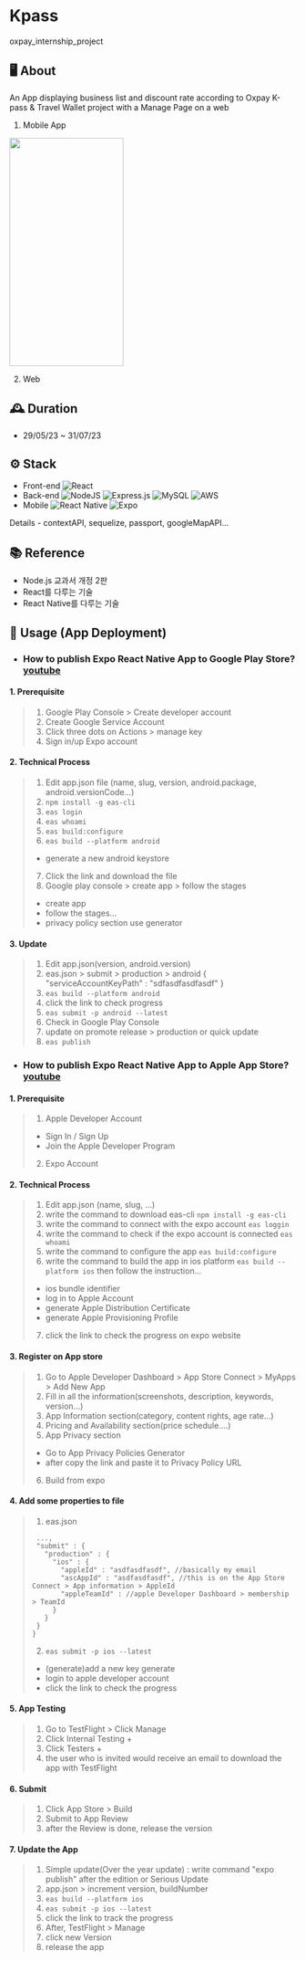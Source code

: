 # Kpass
oxpay_internship_project

## 🖥️ About
An App displaying business list and discount rate according to Oxpay K-pass & Travel Wallet project
with a Manage Page on a web

1. Mobile App
  <img src="https://github.com/messidona3589/Kpass/assets/79046791/aaad2e6a-82dc-4d99-be59-43c5edc6fcdc" width="200" height="400" />
  

2. Web

## 🕰️ Duration
* 29/05/23 ~ 31/07/23

## ⚙️ Stack
* Front-end ![React](https://img.shields.io/badge/react-%2320232a.svg?style=for-the-badge&logo=react&logoColor=%2361DAFB)
* Back-end ![NodeJS](https://img.shields.io/badge/node.js-6DA55F?style=for-the-badge&logo=node.js&logoColor=white) ![Express.js](https://img.shields.io/badge/express.js-%23404d59.svg?style=for-the-badge&logo=express&logoColor=%2361DAFB) ![MySQL](https://img.shields.io/badge/mysql-%2300f.svg?style=for-the-badge&logo=mysql&logoColor=white) ![AWS](https://img.shields.io/badge/AWS-%23FF9900.svg?style=for-the-badge&logo=amazon-aws&logoColor=white)
* Mobile ![React Native](https://img.shields.io/badge/react_native-%2320232a.svg?style=for-the-badge&logo=react&logoColor=%2361DAFB) ![Expo](https://img.shields.io/badge/expo-1C1E24?style=for-the-badge&logo=expo&logoColor=#D04A37)

  
Details - contextAPI, sequelize, passport, googleMapAPI...

## 📚 Reference
* Node.js 교과서 개정 2판
* React를 다루는 기술
* React Native를 다루는 기술

## 📌 Usage (App Deployment)
* ### How to publish Expo React Native App to Google Play Store? [youtube](https://youtu.be/oBWBDaqNuws)

#### 1. Prerequisite
> 1. Google Play Console > Create developer account
> 2. Create Google Service Account  
> 3. Click three dots on Actions > manage key
> 4. Sign in/up Expo account

#### 2. Technical Process
> 1. Edit app.json file (name, slug, version, android.package, android.versionCode...)
> 2. ``` npm install -g eas-cli ```
> 3. ``` eas login ```
> 4. ``` eas whoami ```
> 5. ``` eas build:configure ```
> 6. ``` eas build --platform android ```
>  - generate a new android keystore
> 7. Click the link and download the file
> 8. Google play console > create app > follow the stages
>  - create app
>  - follow the stages...
>  - privacy policy section use generator

#### 3. Update
> 1. Edit app.json(version, android.version)
> 2. eas.json > submit > production > android {
>  "serviceAccountKeyPath" : "sdfasdfasdfasdf"
> }
> 3. ``` eas build --platform android ```
> 4. click the link to check progress
> 5. ``` eas submit -p android --latest ```
> 6. Check in Google Play Console
> 7. update on promote release > production
> or 
> quick update
> 1. ``` eas publish ```

* ### How to publish Expo React Native App to Apple App Store? [youtube](https://youtu.be/LE4Mgkrf7Sk)
#### 1. Prerequisite
> 1. Apple Developer Account
>  - Sign In / Sign Up
>  - Join the Apple Developer Program
> 2. Expo Account

#### 2. Technical Process
> 1. Edit app.json (name, slug, ...)
> 2. write the command to download eas-cli ``` npm install -g eas-cli ```
> 3. write the command to connect with the expo account ``` eas loggin ```
> 4. write the command to check if the expo account is connected ``` eas whoami ```
> 5. write the command to configure the app ``` eas build:configure ```
> 6. write the command to build the app in ios platform ``` eas build --platform ios ```
>   then follow the instruction...
>   - ios bundle identifier
>   - log in to Apple Account
>   - generate Apple Distribution Certificate
>   - generate Apple Provisioning Profile
> 7. click the link to check the progress on expo website

#### 3. Register on App store
> 1. Go to Apple Developer Dashboard >  App Store Connect > MyApps > Add New App
> 2. Fill in all the information(screenshots, description, keywords, version...)
> 3. App Information section(category, content rights, age rate...)
> 4. Pricing and Availability section(price schedule....)
> 5. App Privacy section 
>   - Go to App Privacy Policies Generator 
>   - after copy the link and paste it to Privacy Policy URL
> 6. Build from expo 

#### 4. Add some properties to file
> 1. eas.json
>   ``` {
>    ...,
>    "submit" : {
>      "production" : {
>        "ios" : {
>          "appleId" : "asdfasdfasdf", //basically my email
>          "ascAppId" : "asdfasdfasdf", //this is on the App Store Connect > App information > AppleId
>          "appleTeamId" : //apple Developer Dashboard > membership > TeamId
>        }
>      }
>    }
>  }
>  ```
> 2. ``` eas submit -p ios --latest ```
>   - (generate)add a new key generate
>   - login to apple developer account
>   - click the link to check the progress

#### 5. App Testing
> 1. Go to TestFlight > Click Manage
> 2. Click Internal Testing +
> 3. Click Testers +
> 4. the user who is invited would receive an email to download the app with TestFlight

#### 6. Submit
> 1. Click App Store > Build
> 2. Submit to App Review
> 3. after the Review is done, release the version

#### 7. Update the App
> 1. Simple update(Over the year update) : write command "expo publish" after the edition
> or 
> Serious Update
> 1. app.json > increment version, buildNumber
> 2. ``` eas build --platform ios ```
> 3. ``` eas submit -p ios --latest ```
> 4. click the link to track the progress
> 5. After, TestFlight > Manage
> 6. click new Version
> 7. release the app






